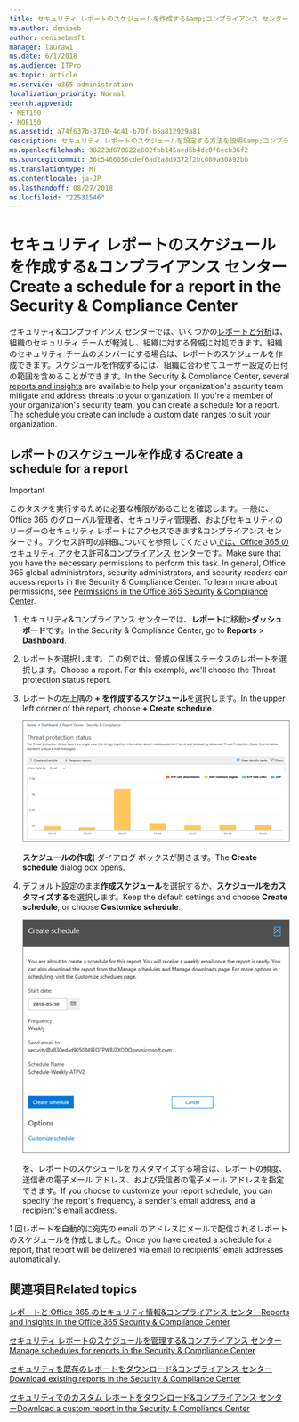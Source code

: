 ```yaml
---
title: セキュリティ レポートのスケジュールを作成する&amp;コンプライアンス センター
ms.author: deniseb
author: denisebmsft
manager: laurawi
ms.date: 6/1/2018
ms.audience: ITPro
ms.topic: article
ms.service: o365-administration
localization_priority: Normal
search.appverid:
- MET150
- MOE150
ms.assetid: a74f637b-3710-4c41-b70f-b5a812929a81
description: セキュリティ レポートのスケジュールを設定する方法を説明&amp;コンプライアンス センターです。
ms.openlocfilehash: 38223d670622e602fbb145aed6b4dc0f6ecb36f2
ms.sourcegitcommit: 36c5466056cdef6ad2a8d9372f2bc009a30892bb
ms.translationtype: MT
ms.contentlocale: ja-JP
ms.lasthandoff: 08/27/2018
ms.locfileid: "22531546"
---
```

# <a name="create-a-schedule-for-a-report-in-the-security-amp-compliance-center"></a><span data-ttu-id="07001-103">セキュリティ レポートのスケジュールを作成する&amp;コンプライアンス センター</span><span class="sxs-lookup"><span data-stu-id="07001-103">Create a schedule for a report in the Security &amp; Compliance Center</span></span>

<span data-ttu-id="07001-p101">セキュリティ&amp;コンプライアンス センターでは、いくつかの[レポートと分析](reports-and-insights-in-security-and-compliance.md)は、組織のセキュリティ チームが軽減し、組織に対する脅威に対処できます。組織のセキュリティ チームのメンバーにする場合は、レポートのスケジュールを作成できます。スケジュールを作成するには、組織に合わせてユーザー設定の日付の範囲を含めることができます。</span><span class="sxs-lookup"><span data-stu-id="07001-p101">In the Security &amp; Compliance Center, several [reports and insights](reports-and-insights-in-security-and-compliance.md) are available to help your organization's security team mitigate and address threats to your organization. If you're a member of your organization's security team, you can create a schedule for a report. The schedule you create can include a custom date ranges to suit your organization.</span></span> 
  
## <a name="create-a-schedule-for-a-report"></a><span data-ttu-id="07001-107">レポートのスケジュールを作成する</span><span class="sxs-lookup"><span data-stu-id="07001-107">Create a schedule for a report</span></span>

> [!IMPORTANT]
> <span data-ttu-id="07001-p102">このタスクを実行するために必要な権限があることを確認します。一般に、Office 365 のグローバル管理者、セキュリティ管理者、およびセキュリティのリーダーのセキュリティ レポートにアクセスできます&amp;コンプライアンス センターです。アクセス許可の詳細についてを参照してください[では、Office 365 のセキュリティ アクセス許可&amp;コンプライアンス センター](permissions-in-the-security-and-compliance-center.md)です。</span><span class="sxs-lookup"><span data-stu-id="07001-p102">Make sure that you have the necessary permissions to perform this task. In general, Office 365 global administrators, security administrators, and security readers can access reports in the Security &amp; Compliance Center. To learn more about permissions, see [Permissions in the Office 365 Security &amp; Compliance Center](permissions-in-the-security-and-compliance-center.md).</span></span>
  
1. <span data-ttu-id="07001-111">セキュリティ&amp;コンプライアンス センターでは、**レポート**に移動\>**ダッシュ ボード**です。</span><span class="sxs-lookup"><span data-stu-id="07001-111">In the Security &amp; Compliance Center, go to **Reports** \> **Dashboard**.</span></span>
    
2. <span data-ttu-id="07001-p103">レポートを選択します。この例では、脅威の保護ステータスのレポートを選択します。</span><span class="sxs-lookup"><span data-stu-id="07001-p103">Choose a report. For this example, we'll choose the Threat protection status report.</span></span>
    
3. <span data-ttu-id="07001-114">レポートの左上隅の **+ を作成するスケジュール**を選択します。</span><span class="sxs-lookup"><span data-stu-id="07001-114">In the upper left corner of the report, choose **+ Create schedule**.</span></span>
    
    ![セキュリティ レポートのスケジュールを作成することができます&amp;コンプライアンス センター](media/2311327c-14f6-4a17-b604-0c9ff2d485d1.png)
  
    <span data-ttu-id="07001-116">**スケジュールの作成**] ダイアログ ボックスが開きます。</span><span class="sxs-lookup"><span data-stu-id="07001-116">The **Create schedule** dialog box opens.</span></span> 
    
4. <span data-ttu-id="07001-117">デフォルト設定のまま**作成スケジュール**を選択するか、**スケジュールをカスタマイズする**を選択します。</span><span class="sxs-lookup"><span data-stu-id="07001-117">Keep the default settings and choose **Create schedule**, or choose **Customize schedule**.</span></span>
    
    ![既定の設定を使用するか、レポートのスケジュールをカスタマイズします。](media/04fac327-8f73-4711-8319-58c11880fd96.png)
  
    <span data-ttu-id="07001-119">を、レポートのスケジュールをカスタマイズする場合は、レポートの頻度、送信者の電子メール アドレス、および受信者の電子メール アドレスを指定できます。</span><span class="sxs-lookup"><span data-stu-id="07001-119">If you choose to customize your report schedule, you can specify the report's frequency, a sender's email address, and a recipient's email address.</span></span> 
    
<span data-ttu-id="07001-120">1 回レポートを自動的に宛先の emali のアドレスにメールで配信されるレポートのスケジュールを作成しました。</span><span class="sxs-lookup"><span data-stu-id="07001-120">Once you have created a schedule for a report, that report will be delivered via email to recipients' emali addresses automatically.</span></span> 
  
## <a name="related-topics"></a><span data-ttu-id="07001-121">関連項目</span><span class="sxs-lookup"><span data-stu-id="07001-121">Related topics</span></span>

[<span data-ttu-id="07001-122">レポートと Office 365 のセキュリティ情報&amp;コンプライアンス センター</span><span class="sxs-lookup"><span data-stu-id="07001-122">Reports and insights in the Office 365 Security &amp; Compliance Center</span></span>](reports-and-insights-in-security-and-compliance.md)
  
[<span data-ttu-id="07001-123">セキュリティ レポートのスケジュールを管理する&amp;コンプライアンス センター</span><span class="sxs-lookup"><span data-stu-id="07001-123">Manage schedules for reports in the Security &amp; Compliance Center</span></span>](manage-schedules-for-multiple-reports.md)
  
[<span data-ttu-id="07001-124">セキュリティを既存のレポートをダウンロード&amp;コンプライアンス センター</span><span class="sxs-lookup"><span data-stu-id="07001-124">Download existing reports in the Security &amp; Compliance Center</span></span>](download-existing-reports.md)
  
[<span data-ttu-id="07001-125">セキュリティでのカスタム レポートをダウンロード&amp;コンプライアンス センター</span><span class="sxs-lookup"><span data-stu-id="07001-125">Download a custom report in the Security &amp; Compliance Center</span></span>](set-up-and-download-a-custom-report.md)
  

